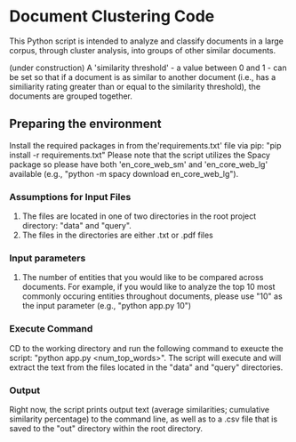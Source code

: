 # Document Clustering Code

This Python script is intended to analyze and classify documents in a large corpus, through cluster analysis, into groups of other similar documents.

(under construction) A 'similarity threshold' - a value between 0 and 1 - can be set so that if a document is as similar to another document (i.e., has a similiarity rating greater than or equal to the similarity threshold), the documents are grouped together.

## Preparing the environment

Install the required packages in from the'requirements.txt' file via pip: "pip install  -r requirements.txt"
Please note that the script utilizes the Spacy package so please have both 'en_core_web_sm' and 'en_core_web_lg' available (e.g., "python -m spacy download en_core_web_lg").

### Assumptions for Input Files

1. The files are located in one of two directories in the root project directory: "data" and "query".
2. The files in the directories are either .txt or .pdf files

### Input parameters

1. The number of entities that you would like to be compared across documents. For example, if you would like to analyze the top 10 most commonly occuring entities throughout documents, please use "10" as the input parameter (e.g., "python app.py 10")

### Execute Command

CD to the working directory and run the following command to exeucte the script: "python app.py <num_top_words>". The script will execute and will extract the text from the files located in the "data" and "query" directories.

### Output

Right now, the script prints output text (average similarities; cumulative similarity percentage) to the command line, as well as to a .csv file that is saved to the "out" directory within the root directory.
